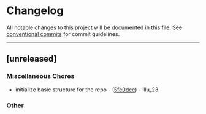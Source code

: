 # Changelog

All notable changes to this project will be documented in this file. See [conventional commits](https://www.conventionalcommits.org/) for commit guidelines.

---
## [unreleased]

### Miscellaneous Chores

- initialize basic structure for the repo - ([5fe0dce](https://github.com/Luboy23/axum_chat/commit/5fe0dce)) - lllu_23

### Other


<!-- generated by git-cliff -->
